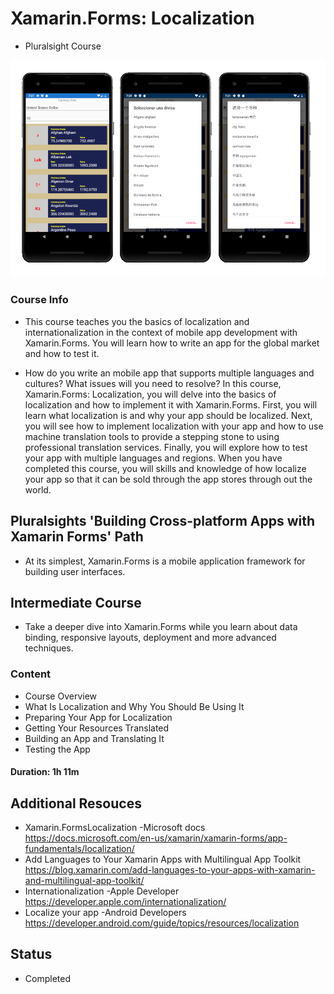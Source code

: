 # Xamarin.Forms: Localization
- Pluralsight Course

![project image](https://github.com/VeselinovStf/Xamarin.Forms-Study-Works/blob/main/Xamarin.Forms-Localization/repoimg/demo.bmp)

### Course Info

- This course teaches you the basics of localization and internationalization in the context of mobile app development with Xamarin.Forms. You will learn how to write an app for the global market and how to test it.

- How do you write an mobile app that supports multiple languages and cultures? What issues will you need to resolve? In this course, Xamarin.Forms: Localization, you will delve into the basics of localization and how to implement it with Xamarin.Forms. First, you will learn what localization is and why your app should be localized. Next, you will see how to implement localization with your app and how to use machine translation tools to provide a stepping stone to using professional translation services. Finally, you will explore how to test your app with multiple languages and regions. When you have completed this course, you will skills and knowledge of how localize your app so that it can be sold through the app stores through out the world.

## Pluralsights 'Building Cross-platform Apps with Xamarin Forms' Path
- At its simplest, Xamarin.Forms is a mobile application framework for building user interfaces.

## Intermediate Course
- Take a deeper dive into Xamarin.Forms while you learn about data binding, responsive layouts, deployment and more advanced techniques.

### Content

- Course Overview
- What Is Localization and Why You Should Be Using It
- Preparing Your App for Localization
- Getting Your Resources Translated
- Building an App and Translating It
- Testing the App

#### Duration: 1h 11m


## Additional Resouces

- Xamarin.FormsLocalization -Microsoft docs https://docs.microsoft.com/en-us/xamarin/xamarin-forms/app-fundamentals/localization/
- Add Languages to Your Xamarin Apps with Multilingual App Toolkit https://blog.xamarin.com/add-languages-to-your-apps-with-xamarin-and-multilingual-app-toolkit/
- Internationalization -Apple Developer https://developer.apple.com/internationalization/
- Localize your app -Android Developers https://developer.android.com/guide/topics/resources/localization

## Status

- Completed